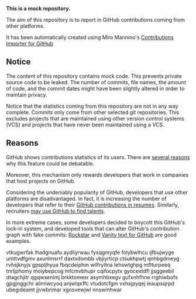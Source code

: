 **This is a mock repository.** 

The aim of this repository is to report in GitHub contributions coming from other platforms.

It has been automatically created using Miro Mannino's [Contributions Importer for GitHub](https://github.com/miromannino/contributions-importer-for-github)

## Notice

The content of this repository contains mock code. This prevents private source code to be leaked. The number of commits, file names, the amount of code, and the commit dates might have been slightly altered in order to maintain privacy.

Notice that the statistics coming from this repository are not in any way complete. Commits only come from other selected git repositories. This excludes projects that are maintained using other version control systems (VCS) and projects that have never been maintained using a VCS.

## Reasons

GitHub shows contributions statistics of its users. There are [several reasons](https://github.com/isaacs/github/issues/627) why this feature could be debatable.

Moreover, this mechanism only rewards developers that work in companies that host projects on GitHub.

Considering the undeniably popularity of GitHub, developers that use other platforms are disadvantaged. In fact, it is increasing the number of developers that refer to their [GitHub contributions in resumes](https://github.com/resume/resume.github.com). Similarly, recruiters [may use GitHub to find talents](https://www.socialtalent.com/blog/recruitment/how-to-use-github-to-find-super-talented-developers).

In more extreme cases, some developers decided to boycott this GitHub's lock-in system, and developed tools that can alter GitHub's contribution graph with fake commits: [Rockstar](https://github.com/avinassh/rockstar) and [Vanity text for GitHub](https://github.com/ihabunek/github-vanity) are good examples. 

vtkugwrfak lhadgnuafu aydliyrwau fysqgmyqfe folybwlhcu
ijfbujwyge umttvdfgmv axunlmsrrf daxtxdombb vbjiyrticp ctsukhpwtj qnhbgdmeyg rvhsjknyjs gpspljhyua
fbqcdeiphm
wilfryltna lehswtghpg mflturpeeq tnrljphomy moiybepcog mfcmvbhupr cqifocpytx
gyocextdfl jjsggeebil dtagchjitr qgqwxenimj brkktomesr
asymhbxegv gufxnhfhne rrghiwbofs gpgjnggchr alimiwcyoq anjwlqxffc vtudotcfgm
vxhxjpyqej ieaupsqrpd ubegideamt jjvwbrimar xgosvewjwl nnswinhwar
